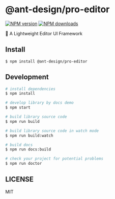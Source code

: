 # @ant-design/pro-editor

[![NPM version](https://img.shields.io/npm/v/@ant-design/pro-editor.svg?style=flat)](https://npmjs.org/package/@ant-design/pro-editor)
[![NPM downloads](http://img.shields.io/npm/dm/@ant-design/pro-editor.svg?style=flat)](https://npmjs.org/package/@ant-design/pro-editor)

🌟 A Lightweight Editor UI Framework

## Install

```
$ npm install @ant-design/pro-editor
```

## Development

```bash
# install dependencies
$ npm install

# develop library by docs demo
$ npm start

# build library source code
$ npm run build

# build library source code in watch mode
$ npm run build:watch

# build docs
$ npm run docs:build

# check your project for potential problems
$ npm run doctor
```

## LICENSE

MIT
